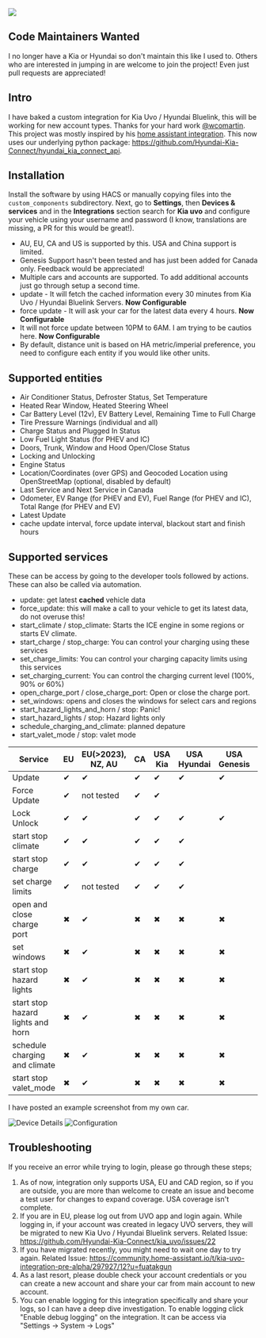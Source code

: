 <img src="https://img.shields.io/badge/dynamic/json?color=41BDF5&logo=home-assistant&label=integration%20usage&suffix=%20installs&cacheSeconds=15600&url=https://analytics.home-assistant.io/custom_integrations.json&query=$.kia_uvo.total">

## Code Maintainers Wanted

I no longer have a Kia or Hyundai so don't maintain this like I used to. Others who are interested in jumping in are welcome to join the project! Even just pull requests are appreciated!

## Intro

I have baked a custom integration for Kia Uvo / Hyundai Bluelink, this will be working for new account types. Thanks for your hard work [@wcomartin](https://github.com/wcomartin/kiauvo). This project was mostly inspired by his [home assistant integration](https://github.com/wcomartin/kia_uvo). This now uses our underlying python package: https://github.com/Hyundai-Kia-Connect/hyundai_kia_connect_api.

## Installation

Install the software by using HACS or manually copying files into the `custom_components` subdirectory. Next, go to **Settings**, then **Devices & services** and in the **Integrations** section search for **Kia uvo** and configure your vehicle using your username and password (I know, translations are missing, a PR for this would be great!).

- AU, EU, CA and US is supported by this. USA and China support is limited.
- Genesis Support hasn't been tested and has just been added for Canada only. Feedback would be appreciated!
- Multiple cars and accounts are supported. To add additional accounts just go through setup a second time.
- update - It will fetch the cached information every 30 minutes from Kia Uvo / Hyundai Bluelink Servers. **Now Configurable**
- force update - It will ask your car for the latest data every 4 hours. **Now Configurable**
- It will not force update between 10PM to 6AM. I am trying to be cautios here. **Now Configurable**
- By default, distance unit is based on HA metric/imperial preference, you need to configure each entity if you would like other units.

## Supported entities

- Air Conditioner Status, Defroster Status, Set Temperature
- Heated Rear Window, Heated Steering Wheel
- Car Battery Level (12v), EV Battery Level, Remaining Time to Full Charge
- Tire Pressure Warnings (individual and all)
- Charge Status and Plugged In Status
- Low Fuel Light Status (for PHEV and IC)
- Doors, Trunk, Window and Hood Open/Close Status
- Locking and Unlocking
- Engine Status
- Location/Coordinates (over GPS) and Geocoded Location using OpenStreetMap (optional, disabled by default)
- Last Service and Next Service in Canada
- Odometer, EV Range (for PHEV and EV), Fuel Range (for PHEV and IC), Total Range (for PHEV and EV)
- Latest Update
- cache update interval, force update interval, blackout start and finish hours

## Supported services

These can be access by going to the developer tools followed by actions. These can also be called via automation.

- update: get latest **cached** vehicle data
- force_update: this will make a call to your vehicle to get its latest data, do not overuse this!
- start_climate / stop_climate: Starts the ICE engine in some regions or starts EV climate.
- start_charge / stop_charge: You can control your charging using these services
- set_charge_limits: You can control your charging capacity limits using this services
- set_charging_current: You can control the charging current level (100%, 90% or 60%)
- open_charge_port / close_charge_port: Open or close the charge port.
- set_windows: opens and closes the windows for select cars and regions
- start_hazard_lights_and_horn / stop: Panic!
- start_hazard_lights / stop: Hazard lights only
- schedule_charging_and_climate: planned depature
- start_valet_mode / stop: valet mode

| Service                           | EU  | EU(>2023), NZ, AU  | CA  | USA Kia | USA Hyundai | USA Genesis | China |
| --------------------------------- | --- | ---------- | --- | ------- | ----------- | ----------- | ----- |
| Update                            | ✔  | ✔         | ✔  | ✔      | ✔          | ✔          | ✔    |
| Force Update                      | ✔  | not tested | ✔  | ✔      |             |             | ✔    |
| Lock Unlock                       | ✔  | ✔         | ✔  | ✔      | ✔          | ✔          | ✔    |
| start stop climate                | ✔  | ✔         | ✔  | ✔      | ✔          |             | ✔    |
| start stop charge                 | ✔  | ✔         | ✔  | ✔      | ✔          |             |       |
| set charge limits                 | ✔  | not tested | ✔  | ✔      | ✔          |             |       |
| open and close charge port        | ✖  | ✔         | ✖  | ✖      | ✖          | ✖          | ✖    |
| set windows                       | ✖  | ✔         | ✖  | ✖      | ✖          | ✖          | ✖    |
| start stop hazard lights          | ✖  | ✔         | ✖  | ✖      | ✖          | ✖          | ✖    |
| start stop hazard lights and horn | ✖  | ✔         | ✖  | ✖      | ✖          | ✖          | ✖    |
| schedule charging and climate     | ✖  | ✔         | ✖  | ✖      | ✖          | ✖          | ✖    |
| start stop valet_mode             | ✖  | ✔         | ✖  | ✖      | ✖          | ✖          | ✖    |

I have posted an example screenshot from my own car.

![Device Details](https://github.com/Hyundai-Kia-Connect/kia_uvo/blob/master/Device%20Details.PNG?raw=true)
![Configuration](https://github.com/Hyundai-Kia-Connect/kia_uvo/blob/master/Configuration.PNG?raw=true)

## Troubleshooting

If you receive an error while trying to login, please go through these steps;

1. As of now, integration only supports USA, EU and CAD region, so if you are outside, you are more than welcome to create an issue and become a test user for changes to expand coverage. USA coverage isn't complete.
2. If you are in EU, please log out from UVO app and login again. While logging in, if your account was created in legacy UVO servers, they will be migrated to new Kia Uvo / Hyundai Bluelink servers. Related Issue: https://github.com/Hyundai-Kia-Connect/kia_uvo/issues/22
3. If you have migrated recently, you might need to wait one day to try again. Related Issue: https://community.home-assistant.io/t/kia-uvo-integration-pre-alpha/297927/12?u=fuatakgun
4. As a last resort, please double check your account credentials or you can create a new account and share your car from main account to new account.
5. You can enable logging for this integration specifically and share your logs, so I can have a deep dive investigation. To enable logging click "Enable debug logging" on the integration. It can be access via "Settings -> System -> Logs"
